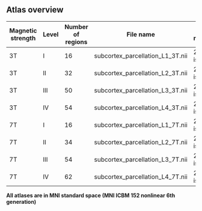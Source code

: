 ## Atlas overview

| Magnetic strength | Level | Number of regions | File name | Spatial resolution|
| ----------------- | ----- | ----------------- | --------- | ------------------ |
| 3T | I | 16 | subcortex_parcellation_L1_3T.nii | 2mm isotropic |
| 3T | II | 32 | subcortex_parcellation_L2_3T.nii | 2mm isotropic |
| 3T | III | 50 | subcortex_parcellation_L3_3T.nii | 2mm isotropic |
| 3T | IV | 54 | subcortex_parcellation_L4_3T.nii | 2mm isotropic |
| 7T | I | 16 | subcortex_parcellation_L1_7T.nii | 2mm isotropic |
| 7T | II | 34 | subcortex_parcellation_L2_7T.nii | 2mm isotropic |
| 7T | III | 54 | subcortex_parcellation_L3_7T.nii | 2mm isotropic |
| 7T | IV | 62 | subcortex_parcellation_L4_7T.nii | 2mm isotropic |

**All atlases are in MNI standard space (MNI ICBM 152 nonlinear 6th generation)**
